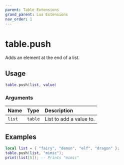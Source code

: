 ```yaml
---
parent: Table Extensions
grand_parent: Lua Extensions
nav_order: 1
---
```


# table.push

Adds an element at the end of a list.

## Usage

```lua
table.push(list, value)
```

### Arguments

| Name   | Type    | Description             |
| :----- | :------ | :---------------------- |
| `list` | `table` | List to add a value to. |

## Examples

```lua
local list = { "fairy", "demon", "elf", "dragon" };
table.push(list, "mimic");
print(list[5]); -- Prints "mimic"
```

